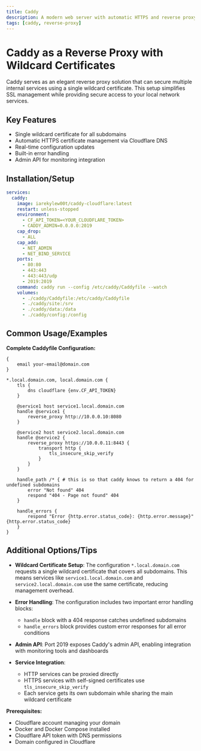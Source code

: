 ```yaml
---
title: Caddy
description: A modern web server with automatic HTTPS and reverse proxy capabilities using wildcard certificates
tags: [caddy, reverse-proxy]
---
```


# Caddy as a Reverse Proxy with Wildcard Certificates

Caddy serves as an elegant reverse proxy solution that can secure multiple internal services using a single wildcard certificate. This setup simplifies SSL management while providing secure access to your local network services.

## Key Features

- Single wildcard certificate for all subdomains
- Automatic HTTPS certificate management via Cloudflare DNS
- Real-time configuration updates
- Built-in error handling
- Admin API for monitoring integration

## Installation/Setup

```yaml
services:
  caddy:
    image: iarekylew00t/caddy-cloudflare:latest
    restart: unless-stopped
    environment:
      - CF_API_TOKEN=<YOUR_CLOUDFLARE_TOKEN>
      - CADDY_ADMIN=0.0.0.0:2019
    cap_drop:
      - ALL
    cap_add:
      - NET_ADMIN
      - NET_BIND_SERVICE
    ports:
      - 80:80
      - 443:443
      - 443:443/udp
      - 2019:2019
    command: caddy run --config /etc/caddy/Caddyfile --watch
    volumes:
      - ./caddy/Caddyfile:/etc/caddy/Caddyfile
      - ./caddy/site:/srv
      - ./caddy/data:/data
      - ./caddy/config:/config
```

## Common Usage/Examples

**Complete Caddyfile Configuration:**

```caddyfile
{
    email your-email@domain.com
}

*.local.domain.com, local.domain.com {
    tls {
        dns cloudflare {env.CF_API_TOKEN}
    }

    @service1 host service1.local.domain.com
    handle @service1 {
        reverse_proxy http://10.0.0.10:8080
    }

    @service2 host service2.local.domain.com
    handle @service2 {
        reverse_proxy https://10.0.0.11:8443 {
            transport http {
                tls_insecure_skip_verify
            }
        }
    }

    handle_path /* { # this is so that caddy knows to return a 404 for undefined subdomains
        error "Not found" 404
        respond "404 - Page not found" 404
    }

    handle_errors {
        respond "Error {http.error.status_code}: {http.error.message}" {http.error.status_code}
    }
}
```

## Additional Options/Tips

- **Wildcard Certificate Setup**: The configuration `*.local.domain.com` requests a single wildcard certificate that covers all subdomains. This means services like `service1.local.domain.com` and `service2.local.domain.com` use the same certificate, reducing management overhead.

- **Error Handling**: The configuration includes two important error handling blocks:

  - `handle` block with a 404 response catches undefined subdomains
  - `handle_errors` block provides custom error responses for all error conditions

- **Admin API**: Port 2019 exposes Caddy's admin API, enabling integration with monitoring tools and dashboards

- **Service Integration**:

  - HTTP services can be proxied directly
  - HTTPS services with self-signed certificates use `tls_insecure_skip_verify`
  - Each service gets its own subdomain while sharing the main wildcard certificate

**Prerequisites:**

- Cloudflare account managing your domain
- Docker and Docker Compose installed
- Cloudflare API token with DNS permissions
- Domain configured in Cloudflare
